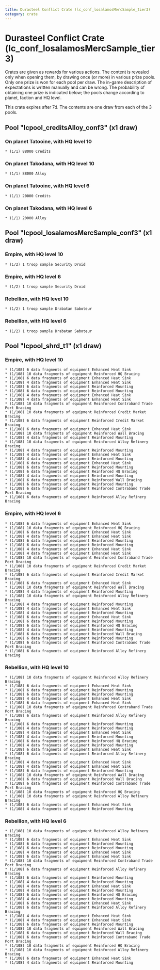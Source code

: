 ```yaml
---
title: Durasteel Conflict Crate (lc_conf_losalamosMercSample_tier3)
category: crate
---
```


# Durasteel Conflict Crate (lc_conf_losalamosMercSample_tier3)

Crates are given as rewards for various actions. The content is revealed only when opening them, by drawing once (or more) in various prize pools. Only one prize is won for each pool per draw. The in-game description of expectations is written manually and can be wrong. The probability of obtaining one prize is indicated below; the pools change according to planet, faction and HQ level.

This crate expires after 7d. The contents are one draw from each of the 3 pools.

## Pool "lcpool_creditsAlloy_conf3" (x1 draw)

### On planet Tatooine, with HQ level 10

    * (1/1) 88000 Credits

### On planet Takodana, with HQ level 10

    * (1/1) 88000 Alloy

### On planet Tatooine, with HQ level 6

    * (1/1) 20000 Credits

### On planet Takodana, with HQ level 6

    * (1/1) 20000 Alloy

## Pool "lcpool_losalamosMercSample_conf3" (x1 draw)

### Empire, with HQ level 10

    * (1/2) 1 troop sample Security Droid

### Empire, with HQ level 6

    * (1/2) 1 troop sample Security Droid

### Rebellion, with HQ level 10

    * (1/2) 1 troop sample Drabatan Saboteur

### Rebellion, with HQ level 6

    * (1/2) 1 troop sample Drabatan Saboteur

## Pool "lcpool_shrd_t1" (x1 draw)

### Empire, with HQ level 10

    * (1/108) 6 data fragments of equipment Enhanced Heat Sink
    * (1/108) 10 data fragments of equipment Reinforced HQ Bracing
    * (1/108) 6 data fragments of equipment Enhanced Heat Sink
    * (1/108) 4 data fragments of equipment Enhanced Heat Sink
    * (1/108) 6 data fragments of equipment Reinforced Mounting
    * (1/108) 6 data fragments of equipment Reinforced Mounting
    * (1/108) 4 data fragments of equipment Enhanced Heat Sink
    * (1/108) 4 data fragments of equipment Enhanced Heat Sink
    * (1/108) 10 data fragments of equipment Reinforced Contraband Trade Port Bracing
    * (1/108) 10 data fragments of equipment Reinforced Credit Market Bracing
    * (1/108) 6 data fragments of equipment Reinforced Credit Market Bracing
    * (1/108) 6 data fragments of equipment Enhanced Heat Sink
    * (1/108) 10 data fragments of equipment Reinforced Wall Bracing
    * (1/108) 4 data fragments of equipment Reinforced Mounting
    * (1/108) 10 data fragments of equipment Reinforced Alloy Refinery Bracing
    * (1/108) 4 data fragments of equipment Reinforced Mounting
    * (1/108) 4 data fragments of equipment Enhanced Heat Sink
    * (1/108) 4 data fragments of equipment Reinforced Mounting
    * (1/108) 6 data fragments of equipment Enhanced Heat Sink
    * (1/108) 6 data fragments of equipment Reinforced Mounting
    * (1/108) 6 data fragments of equipment Reinforced HQ Bracing
    * (1/108) 4 data fragments of equipment Reinforced Mounting
    * (1/108) 6 data fragments of equipment Reinforced Wall Bracing
    * (1/108) 6 data fragments of equipment Reinforced Mounting
    * (1/108) 6 data fragments of equipment Reinforced Contraband Trade Port Bracing
    * (1/108) 6 data fragments of equipment Reinforced Alloy Refinery Bracing

### Empire, with HQ level 6

    * (1/108) 6 data fragments of equipment Enhanced Heat Sink
    * (1/108) 10 data fragments of equipment Reinforced HQ Bracing
    * (1/108) 6 data fragments of equipment Enhanced Heat Sink
    * (1/108) 4 data fragments of equipment Enhanced Heat Sink
    * (1/108) 6 data fragments of equipment Reinforced Mounting
    * (1/108) 6 data fragments of equipment Reinforced Mounting
    * (1/108) 4 data fragments of equipment Enhanced Heat Sink
    * (1/108) 4 data fragments of equipment Enhanced Heat Sink
    * (1/108) 10 data fragments of equipment Reinforced Contraband Trade Port Bracing
    * (1/108) 10 data fragments of equipment Reinforced Credit Market Bracing
    * (1/108) 6 data fragments of equipment Reinforced Credit Market Bracing
    * (1/108) 6 data fragments of equipment Enhanced Heat Sink
    * (1/108) 10 data fragments of equipment Reinforced Wall Bracing
    * (1/108) 4 data fragments of equipment Reinforced Mounting
    * (1/108) 10 data fragments of equipment Reinforced Alloy Refinery Bracing
    * (1/108) 4 data fragments of equipment Reinforced Mounting
    * (1/108) 4 data fragments of equipment Enhanced Heat Sink
    * (1/108) 4 data fragments of equipment Reinforced Mounting
    * (1/108) 6 data fragments of equipment Enhanced Heat Sink
    * (1/108) 6 data fragments of equipment Reinforced Mounting
    * (1/108) 6 data fragments of equipment Reinforced HQ Bracing
    * (1/108) 4 data fragments of equipment Reinforced Mounting
    * (1/108) 6 data fragments of equipment Reinforced Wall Bracing
    * (1/108) 6 data fragments of equipment Reinforced Mounting
    * (1/108) 6 data fragments of equipment Reinforced Contraband Trade Port Bracing
    * (1/108) 6 data fragments of equipment Reinforced Alloy Refinery Bracing

### Rebellion, with HQ level 10

    * (1/108) 10 data fragments of equipment Reinforced Alloy Refinery Bracing
    * (1/108) 6 data fragments of equipment Enhanced Heat Sink
    * (1/108) 6 data fragments of equipment Reinforced Mounting
    * (1/108) 6 data fragments of equipment Reinforced Mounting
    * (1/108) 4 data fragments of equipment Enhanced Heat Sink
    * (1/108) 6 data fragments of equipment Enhanced Heat Sink
    * (1/108) 10 data fragments of equipment Reinforced Contraband Trade Port Bracing
    * (1/108) 6 data fragments of equipment Reinforced Alloy Refinery Bracing
    * (1/108) 6 data fragments of equipment Reinforced Mounting
    * (1/108) 4 data fragments of equipment Reinforced Mounting
    * (1/108) 4 data fragments of equipment Enhanced Heat Sink
    * (1/108) 4 data fragments of equipment Reinforced Mounting
    * (1/108) 6 data fragments of equipment Reinforced HQ Bracing
    * (1/108) 4 data fragments of equipment Reinforced Mounting
    * (1/108) 6 data fragments of equipment Enhanced Heat Sink
    * (1/108) 6 data fragments of equipment Reinforced Alloy Refinery Bracing
    * (1/108) 4 data fragments of equipment Enhanced Heat Sink
    * (1/108) 4 data fragments of equipment Enhanced Heat Sink
    * (1/108) 6 data fragments of equipment Reinforced Mounting
    * (1/108) 10 data fragments of equipment Reinforced Wall Bracing
    * (1/108) 6 data fragments of equipment Reinforced Wall Bracing
    * (1/108) 6 data fragments of equipment Reinforced Contraband Trade Port Bracing
    * (1/108) 10 data fragments of equipment Reinforced HQ Bracing
    * (1/108) 10 data fragments of equipment Reinforced Alloy Refinery Bracing
    * (1/108) 6 data fragments of equipment Enhanced Heat Sink
    * (1/108) 4 data fragments of equipment Reinforced Mounting

### Rebellion, with HQ level 6

    * (1/108) 10 data fragments of equipment Reinforced Alloy Refinery Bracing
    * (1/108) 6 data fragments of equipment Enhanced Heat Sink
    * (1/108) 6 data fragments of equipment Reinforced Mounting
    * (1/108) 6 data fragments of equipment Reinforced Mounting
    * (1/108) 4 data fragments of equipment Enhanced Heat Sink
    * (1/108) 6 data fragments of equipment Enhanced Heat Sink
    * (1/108) 10 data fragments of equipment Reinforced Contraband Trade Port Bracing
    * (1/108) 6 data fragments of equipment Reinforced Alloy Refinery Bracing
    * (1/108) 6 data fragments of equipment Reinforced Mounting
    * (1/108) 4 data fragments of equipment Reinforced Mounting
    * (1/108) 4 data fragments of equipment Enhanced Heat Sink
    * (1/108) 4 data fragments of equipment Reinforced Mounting
    * (1/108) 6 data fragments of equipment Reinforced HQ Bracing
    * (1/108) 4 data fragments of equipment Reinforced Mounting
    * (1/108) 6 data fragments of equipment Enhanced Heat Sink
    * (1/108) 6 data fragments of equipment Reinforced Alloy Refinery Bracing
    * (1/108) 4 data fragments of equipment Enhanced Heat Sink
    * (1/108) 4 data fragments of equipment Enhanced Heat Sink
    * (1/108) 6 data fragments of equipment Reinforced Mounting
    * (1/108) 10 data fragments of equipment Reinforced Wall Bracing
    * (1/108) 6 data fragments of equipment Reinforced Wall Bracing
    * (1/108) 6 data fragments of equipment Reinforced Contraband Trade Port Bracing
    * (1/108) 10 data fragments of equipment Reinforced HQ Bracing
    * (1/108) 10 data fragments of equipment Reinforced Alloy Refinery Bracing
    * (1/108) 6 data fragments of equipment Enhanced Heat Sink
    * (1/108) 4 data fragments of equipment Reinforced Mounting